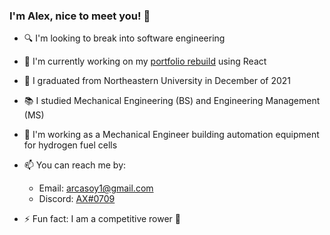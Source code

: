 ### I'm Alex, nice to meet you! 👋

- 🔍 I'm looking to break into software engineering
- 🔭 I'm currently working on my [portfolio rebuild](https://github.com/arcasoy/Portfolio) using React

- 🐾 I graduated from Northeastern University in December of 2021
- 📚 I studied Mechanical Engineering (BS) and Engineering Management (MS)
- 💼 I'm working as a Mechanical Engineer building automation equipment for hydrogen fuel cells

- 📫 You can reach me by:
  - Email: arcasoy1@gmail.com
  - Discord: [AX#0709](https://discord.com/users/166055639322329088)
- ⚡ Fun fact: I am a competitive rower 🚣 
<!-- - 🌱 I’m currently learning --> 

<!--
**arcasoy/arcasoy** is a ✨ _special_ ✨ repository because its `README.md` (this file) appears on your GitHub profile.

Here are some ideas to get you started:

- 🔭 I’m currently working on ...
- 🌱 I’m currently learning ...
- 👯 I’m looking to collaborate on ...
- 🤔 I’m looking for help with ...
- 💬 Ask me about ...
- 📫 How to reach me: ...
- 😄 Pronouns: ...
- ⚡ Fun fact: ...
-->
